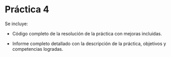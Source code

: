# Práctica 4

Se incluye:

  - Código completo de la resolución de la práctica con mejoras incluidas.
  
  - Informe completo detallado con la descripción de la práctica, objetivos y competencias logradas.
